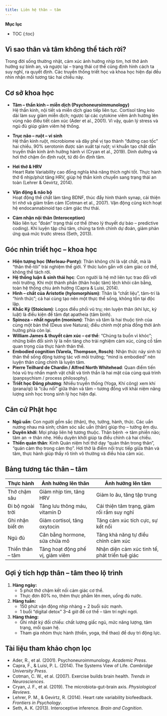 ```yaml
---
title: Liên hệ thân – tâm
---
```


**Mục lục**

- TOC
{:toc}

## Vì sao thân và tâm không thể tách rời?

Trong đời sống thường nhật, cảm xúc ảnh hưởng nhịp tim, hơi thở ảnh hưởng sự bình an, và ngược lại – trạng thái cơ thể cũng định hình cách ta suy nghĩ, ra quyết định. Các truyền thống triết học và khoa học hiện đại đều nhìn nhận mối tương tác hai chiều này.

## Cơ sở khoa học

- **Tâm – thần kinh – miễn dịch (Psychoneuroimmunology)**  
  Hệ thần kinh, nội tiết và miễn dịch giao tiếp liên tục. Cortisol tăng kéo dài làm suy giảm miễn dịch; ngược lại các cytokine viêm ảnh hưởng lên vùng não điều tiết cảm xúc (Ader et al., 2001). Vì vậy, quản lý stress và ngủ đủ giúp giảm viêm hệ thống.

- **Trục não – ruột – vi sinh**  
  Hệ thần kinh ruột, microbiome và dây phế vị tạo thành “đường cao tốc” hai chiều. 90% serotonin được sản xuất tại ruột; vi khuẩn tạo chất dẫn truyền thần kinh ảnh hưởng hành vi (Cryan et al., 2019). Dinh dưỡng và hơi thở chậm ổn định ruột, từ đó ổn định tâm.

- **Hơi thở & HRV**  
  Heart Rate Variability cao đồng nghĩa khả năng thích nghi tốt. Thực hành thở 6 nhịp/phút tăng HRV, giúp hệ thần kinh chuyển sang trạng thái an toàn (Lehrer & Gevirtz, 2014).

- **Vận động & não bộ**  
  Hoạt động thể chất làm tăng BDNF, thúc đẩy hình thành synap, cải thiện trí nhớ và giảm trầm cảm (Cotman et al., 2007). Vận động cũng kích hoạt hệ endocannabinoid tạo cảm giác thư thái.

- **Cảm nhận nội thân (Interoception)**  
  Não liên tục “đoán” trạng thái cơ thể (theo lý thuyết dự báo – predictive coding). Khi luyện tập chú tâm, chúng ta tinh chỉnh dự đoán, giảm phản ứng quá mức trước stress (Seth, 2013).

## Góc nhìn triết học – khoa học

- **Hiện tượng học (Merleau-Ponty)**: Thân không chỉ là vật chất, mà là “thân thể-tôi” trải nghiệm thế giới. Ý thức luôn gắn với cảm giác cơ thể, không thể tách rời.
- **Hệ thống luận & sinh thái học**: Con người là hệ mở liên tục trao đổi với môi trường. Khi một thành phần (thân hoặc tâm) lệch khỏi cân bằng, toàn hệ thống chịu ảnh hưởng (Capra & Luisi, 2014).
- **Hình – chất của Aristotle (hylomorphism)**: Thân là “chất liệu”, tâm-trí là “hình thức”; cả hai cùng tạo nên một thực thể sống, không tồn tại độc lập.
- **Khắc Kỷ (Stoicism)**: Logos điều phối vũ trụ; rèn luyện thân (khí lực, kỷ luật) là điều kiện để tâm đạt apatheia (tâm bình).
- **Spinoza – nhất nguyên (monism)**: Thân và tâm là hai thuộc tính của cùng một bản thể (Deus sive Natura); điều chỉnh một phía đồng thời ảnh hưởng phía còn lại.
- **William James & thuyết cảm xúc – cơ thể**: “Chúng ta buồn vì khóc”; những biến đổi sinh lý là nền tảng cho trải nghiệm cảm xúc, củng cố tầm quan trọng của thực hành thân thể.
- **Embodied cognition (Varela, Thompson, Rosch)**: Nhận thức nảy sinh từ thân thể sống động tương tác với môi trường; “mind is embodied” nên luyện thân cũng chính là luyện tâm.
- **Pierre Teilhard de Chardin / Alfred North Whitehead**: Quan điểm tiến hóa vũ trụ nhấn mạnh vật chất và tinh thần là hai mặt của cùng quá trình (panpsychism / process philosophy).
- **Triết học Đông phương**: Nhiều truyền thống (Yoga, Khí công) xem khí (prana/qi) là “cầu nối” giữa thân và tâm – tương đồng với khái niệm năng lượng sinh học trong sinh lý học hiện đại.

## Căn cứ Phật học

- **Ngũ uẩn**: Con người gồm sắc (thân), thọ, tưởng, hành, thức. Các uẩn nương nhau mà sinh; chăm sóc sắc uẩn (thân) giúp thọ – tưởng êm dịu.
- **Duyên khởi**: Mọi pháp liên hệ tương thuộc. Thân bệnh → tâm phiền não; tâm an → thân nhẹ. Hiểu duyên khởi giúp ta điều chỉnh cả hai chiều.
- **Thiền quán thân**: Kinh Quán niệm hơi thở dạy “quán thân trong thân”, “quán cảm thọ trong cảm thọ”. Hơi thở là điểm nối trực tiếp giữa thân và tâm, thực hành giúp thấy rõ tính vô thường và điều hòa cảm xúc.

## Bảng tương tác thân – tâm

| Thực hành | Ảnh hưởng lên thân | Ảnh hưởng lên tâm |
|-----------|-------------------|-------------------|
| Thở chậm sâu | Giảm nhịp tim, tăng HRV | Giảm lo âu, tăng tập trung |
| Đi bộ ngoài trời | Tăng lưu thông máu, vitamin D | Cải thiện tâm trạng, giảm rối rắm suy nghĩ |
| Ghi nhận biết ơn | Giảm cortisol, tăng oxytocin | Tăng cảm xúc tích cực, sự kết nối |
| Ngủ đủ | Cân bằng hormone, sửa chữa mô | Tăng khả năng tự điều chỉnh cảm xúc |
| Thiền thân – tâm | Tăng hoạt động phế vị, giảm viêm | Nhận diện cảm xúc tinh tế, phát triển tuệ giác |

## Gợi ý tích hợp thân – tâm theo lộ trình

1. **Hàng ngày:**  
   - 5 phút thở chậm kết nối cảm giác cơ thể.  
   - Thực đơn 80% no, thêm thực phẩm lên men, uống đủ nước.
2. **Hàng tuần:**  
   - 150 phút vận động nhịp nhàng + 2 buổi sức mạnh.  
   - 1 buổi “digital detox” 3–4 giờ để cơ thể – tâm trí nghỉ ngơi.
3. **Hàng tháng:**  
   - Ghi nhật ký đối chiếu: chất lượng giấc ngủ, mức năng lượng, tâm trạng, mối quan hệ.  
   - Tham gia nhóm thực hành (thiền, yoga, thể thao) để duy trì động lực.

## Tài liệu tham khảo chọn lọc

- Ader, R., et al. (2001). Psychoneuroimmunology. *Academic Press*.
- Capra, F., & Luisi, P. L. (2014). The Systems View of Life. *Cambridge University Press*.
- Cotman, C. W., et al. (2007). Exercise builds brain health. *Trends in Neurosciences*.
- Cryan, J. F., et al. (2019). The microbiota-gut-brain axis. *Physiological Reviews*.
- Lehrer, P. M., & Gevirtz, R. (2014). Heart rate variability biofeedback. *Frontiers in Psychology*.
- Seth, A. K. (2013). Interoceptive inference. *Brain and Cognition*.
